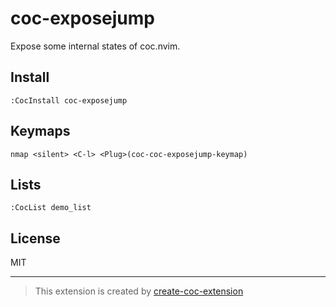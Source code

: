 # coc-exposejump

Expose some internal states of coc.nvim.

## Install

`:CocInstall coc-exposejump`

## Keymaps

`nmap <silent> <C-l> <Plug>(coc-coc-exposejump-keymap)`

## Lists

`:CocList demo_list`

## License

MIT

---

> This extension is created by [create-coc-extension](https://github.com/fannheyward/create-coc-extension)
